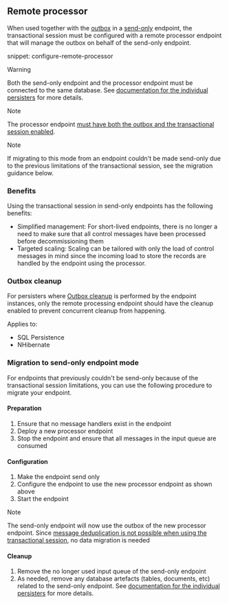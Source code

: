 ## Remote processor

When used together with the [outbox](/nservicebus/outbox/) in a [send-only](/nservicebus/hosting/#self-hosting-send-only-hosting) endpoint, the transactional session must be configured with a remote processor endpoint that will manage the outbox on behalf of the send-only endpoint.

snippet: configure-remote-processor

> [!WARNING]
> Both the send-only endpoint and the processor endpoint must be connected to the same database. See [documentation for the individual persisters](/persistence/) for more details.

> [!NOTE]
The processor endpoint [must have both the outbox and the transactional session enabled](/nservicebus/transactional-session/#failure-scenarios-commit-takes-too-long).

> [!NOTE]
> If migrating to this mode from an endpoint couldn't be made send-only due to the previous limitations of the transactional session, see the migration guidance below.

### Benefits

Using the transactional session in send-only endpoints has the following benefits:

- Simplified management: For short-lived endpoints, there is no longer a need to make sure that all control messages have been processed before decommissioning them 
- Targeted scaling: Scaling can be tailored with only the load of control messages in mind since the incoming load to store the records are handled by the endpoint using the processor.                       

### Outbox cleanup

For persisters where [Outbox cleanup](/nservicebus/outbox/#outbox-expiration-duration) is performed by the endpoint instances, only the remote processing endpoint should have the cleanup enabled to prevent concurrent cleanup from happening.

Applies to:

- SQL Persistence
- NHibernate

### Migration to send-only endpoint mode

For endpoints that previously couldn't be send-only because of the transactional session limitations, you can use the following procedure to migrate your endpoint.

#### Preparation

1. Ensure that no message handlers exist in the endpoint
1. Deploy a new processor endpoint
1. Stop the endpoint and ensure that all messages in the input queue are consumed

#### Configuration

1. Make the endpoint send only
1. Configure the endpoint to use the new processor endpoint as shown above
1. Start the endpoint

> [!NOTE]
> The send-only endpoint will now use the outbox of the new processor endpoint. Since [message deduplication is not possible when using the transactional session](https://github.com/Particular/NServiceBus.TransactionalSession/issues/97), no data migration is needed

#### Cleanup

1. Remove the no longer used input queue of the send-only endpoint
1. As needed, remove any database artefacts (tables, documents, etc) related to the send-only endpoint.  See [documentation for the individual persisters](/persistence/) for more details.
